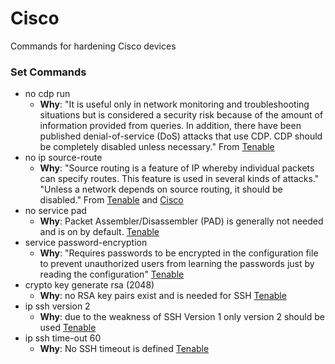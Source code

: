 # Cisco
Commands for hardening Cisco devices

### Set Commands
- no cdp run
  - **Why**: "It is useful only in network monitoring and troubleshooting situations but is considered a security risk because of the amount of information provided from queries. In addition, there have been published denial-of-service (DoS) attacks that use CDP. CDP should be completely disabled unless necessary." From [Tenable](https://www.tenable.com/audits/items/CIS_Cisco_IOS_15_v4.1.1_Level_1.audit:86c2b9f7c174418fcbf6394f78fbb9bc)
- no ip source-route
  - **Why**: "Source routing is a feature of IP whereby individual packets can specify routes. This feature is used in several kinds of attacks." "Unless a network depends on source routing, it should be disabled." From [Tenable](https://www.tenable.com/audits/items/CIS_Cisco_IOS_15_v4.1.1_Level_1.audit:927dc23e4920340e6dbef59930843715) and [Cisco](https://community.cisco.com/t5/other-security-subjects/what-is-ip-source-route/m-p/2516037)
- no service pad
  - **Why**: Packet Assembler/Disassembler (PAD) is generally not needed and is on by default. [Tenable](https://www.tenable.com/audits/items/CIS_Cisco_IOS_XE_17.x_v2.1.0_L1.audit:ed28812985a868a3a6faee241c3d1f6b)
- service password-encryption
  - **Why**: "Requires passwords to be encrypted in the configuration file to prevent unauthorized users from learning the passwords just by reading the configuration" [Tenable](https://www.tenable.com/audits/items/CIS_Cisco_IOS_15_v4.1.1_Level_1.audit:4f6d49a29f394145e7cbe53508685f31)
- crypto key generate rsa (2048)
    - **Why**: no RSA key pairs exist and is needed for SSH [Tenable](https://www.tenable.com/audits/items/CIS_Cisco_IOS_15_v4.1.1_Level_1.audit:82b17ae4b847be02ae9e391bd87eba50)
- ip ssh version 2
    - **Why**: due to the weakness of SSH Version 1 only version 2 should be used [Tenable](https://www.tenable.com/audits/items/CIS_Cisco_IOS_15_v4.1.1_Level_1.audit:f27c845b1db2481fb5742c1ab3eecca6)
- ip ssh time-out 60
    - **Why**: No SSH timeout is defined [Tenable](https://www.tenable.com/audits/items/CIS_Cisco_IOS_15_v4.1.1_Level_1.audit:aebe006f58b260b1123157ca557141e1)
